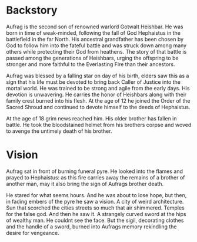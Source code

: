 # Backstory

Aufrag is the second son of renowned warlord Gotwalt Heishbar. He was born in
time of weak-minded, following the fall of God Hephaistus in the battlefield in
the far North. His ancestral grandfather has been chosen by God to follow him
into the fateful battle and was struck down among many others while protecting
their God from heathens. The story of that battle is passed among the
generations of Heishbars, urging the offspring to be stronger and more faithful
to the Everlasting Fire than their ancestors.

Aufrag was blessed by a falling star on day of his birth, elders saw this as a
sign that his life must be devoted to bring back Caller of Justice into the
mortal world. He was trained to be strong and agile from the early days. His
devotion is unwavering. He carries the honor of Heishbars along with their
family crest burned into his flesh. At the age of 12 he joined the Order of the
Sacred Shroud and continued to devote himself to the deeds of Hephaistus.

At the age of 18 grim news reached him. His older brother has fallen in battle.
He took the bloodstained helmet from his brothers corpse and woved to avenge
the untimely death of his brother.

# Vision
Aufrag sat in front of burning funeral pyre. He looked into the flames and prayed
to Hephaistus: as this fire carries away the remains of a brother of another man,
may it also bring the sign of Aufrags brother death.

He stared for what seems hours. And he was about to lose hope, but then, in fading
embers of the pyre he saw a vision.
A city of weird architecture. Sun that scorched the cities streets so much
that air shimmered. Temples for the false god. And then he saw it. A strangely
curved sword at the hips of wealthy man. He couldnt see the face. But the sigil,
decorating clothes and the handle of a sword, burned into Aufrags memory rekindling
the desire for vengeance.
